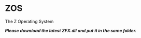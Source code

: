# ZOS
The Z Operating System

**_Please download the latest ZFX.dll and put it in the same folder._**
